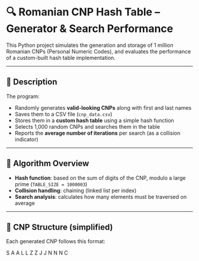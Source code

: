 # 🔍 Romanian CNP Hash Table – Generator & Search Performance

This Python project simulates the generation and storage of 1 million Romanian CNPs (Personal Numeric Codes), and evaluates the performance of a custom-built hash table implementation.

---

## 📌 Description

The program:
- Randomly generates **valid-looking CNPs** along with first and last names
- Saves them to a CSV file (`cnp_data.csv`)
- Stores them in a **custom hash table** using a simple hash function
- Selects 1,000 random CNPs and searches them in the table
- Reports the **average number of iterations** per search (as a collision indicator)

---

## 🧠 Algorithm Overview

- **Hash function**: based on the sum of digits of the CNP, modulo a large prime (`TABLE_SIZE = 1000003`)
- **Collision handling**: chaining (linked list per index)
- **Search analysis**: calculates how many elements must be traversed on average

---

## 🧬 CNP Structure (simplified)

Each generated CNP follows this format:

S A A L L Z Z J J N N N C
